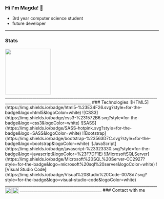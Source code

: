 ### Hi I'm Magda! 👋
* 3rd year computer science student
* future developer
__________________________________________________________________________________________________________________________
### Stats
<img height="150em" src="https://github-readme-stats.vercel.app/api/top-langs/?username=trzcinska-magdalena&layout=compact&langs_count=8&theme=buefy"/>
__________________________________________________________________________________________________________________________
### Technologies
![HTML5](https://img.shields.io/badge/html5-%23E34F26.svg?style=for-the-badge&logo=html5&logoColor=white)
![CSS3](https://img.shields.io/badge/css3-%231572B6.svg?style=for-the-badge&logo=css3&logoColor=white)
![SASS](https://img.shields.io/badge/SASS-hotpink.svg?style=for-the-badge&logo=SASS&logoColor=white)
![Bootstrap](https://img.shields.io/badge/bootstrap-%23563D7C.svg?style=for-the-badge&logo=bootstrap&logoColor=white)
![JavaScript](https://img.shields.io/badge/javascript-%23323330.svg?style=for-the-badge&logo=javascript&logoColor=%23F7DF1E)
![MicrosoftSQLServer](https://img.shields.io/badge/Microsoft%20SQL%20Server-CC2927?style=for-the-badge&logo=microsoft%20sql%20server&logoColor=white)
![Visual Studio Code](https://img.shields.io/badge/Visual%20Studio%20Code-0078d7.svg?style=for-the-badge&logo=visual-studio-code&logoColor=white)
________________________________________________________________________________________________________________________
### Contact with me
<a href="https://www.linkedin.com/in/magdalena-trzci%C5%84ska-268873208/"><img align="left" src="https://raw.githubusercontent.com/yushi1007/yushi1007/main/images/linkedin.svg" alt="LinkedIn" width="21px"/></a>
<a href="https://www.linkedin.com/in/magdalena-trzci%C5%84ska-268873208/"><img align="left" src="https://raw.githubusercontent.com/yushi1007/yushi1007/main/images/gmail.svg" alt="Gmail" width="21px"/></a>


<!--
## I'm currently learning
![Angular](https://img.shields.io/badge/angular-%23DD0031.svg?style=for-the-badge&logo=angular&logoColor=white)
-->
<!--
**trzcinska-magdalena/trzcinska-magdalena** is a ✨ _special_ ✨ repository because its `README.md` (this file) appears on your GitHub profile.

Here are some ideas to get you started:

- 🔭 I’m currently working on ...
- 🌱 I’m currently learning ...
- 👯 I’m looking to collaborate on ...
- 🤔 I’m looking for help with ...
- 💬 Ask me about ...
- 📫 How to reach me: ...
- 😄 Pronouns: ...
- ⚡ Fun fact: ...
-->
